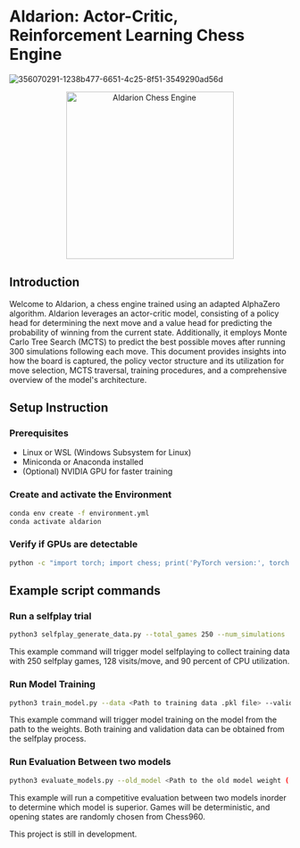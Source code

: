 # Aldarion: Actor-Critic, Reinforcement Learning Chess Engine



![356070291-1238b477-6651-4c25-8f51-3549290ad56d](https://github.com/user-attachments/assets/6671c63b-5918-45d1-ad18-237862938fb6)


<p align="center">
  <img src="https://github.com/Tomasdfgh/Aldarion-A2C-Chess-Engine/assets/86145397/44381ed4-ac65-4c96-8513-901336e4223c" alt="Aldarion Chess Engine" width="300">
</p>

## Introduction

Welcome to Aldarion, a chess engine trained using an adapted AlphaZero algorithm. Aldarion leverages an actor-critic model, consisting of a policy head for determining the next move and a value head for predicting the probability of winning from the current state. Additionally, it employs Monte Carlo Tree Search (MCTS) to predict the best possible moves after running 300 simulations following each move. This document provides insights into how the board is captured, the policy vector structure and its utilization for move selection, MCTS traversal, training procedures, and a comprehensive overview of the model's architecture.

## Setup Instruction

### Prerequisites
- Linux or WSL (Windows Subsystem for Linux)
- Miniconda or Anaconda installed
- (Optional) NVIDIA GPU for faster training

### Create and activate the Environment
```bash
conda env create -f environment.yml
conda activate aldarion
```

### Verify if GPUs are detectable
```bash
python -c "import torch; import chess; print('PyTorch version:', torch.__version__); print('CUDA available:', torch.cuda.is_available())"
```

## Example script commands

### Run a selfplay trial

```bash
python3 selfplay_generate_data.py --total_games 250 --num_simulations  128 --cpu_utilization 0.9 --model_path <Path to the model weight (.pth) file>
```

This example command will trigger model selfplaying to collect training data with 250 selfplay games, 128 visits/move, and 90 percent of CPU utilization.

### Run Model Training

```bash
python3 train_model.py --data <Path to training data .pkl file> --validation_data <Path to Validation data .pkl file> --model_path <Path to the model weight (.pth) file> --epochs 5 --lr 0.0001 --batch_size 32
```

This example command will trigger model training on the model from the path to the weights. Both training and validation data can be obtained from the selfplay process.

### Run Evaluation Between two models

```bash
python3 evaluate_models.py --old_model <Path to the old model weight (.pth) file> --new_model <Path to the new model weight (.pth) file> --num_games 5 --num_simulations 5 --cpu_utilization 0.9
```

This example will run a competitive evaluation between two models inorder to determine which model is superior. Games will be deterministic, and opening states are randomly chosen from Chess960.

This project is still in development.
